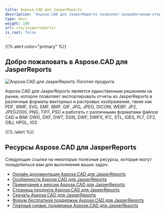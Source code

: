 ```yaml
---
title: Aspose.CAD для JasperReports
description: "Aspose.CAD для JasperReports позволяет разработчикам открывать, читать и обрабатывать файлы форматов AutoCAD DWG, DXF, DWT и другие форматы CAD и BIM, такие как: DGN, DWF, DWFX, IFC, STL, IGES, PLT, CF2, OBJ, HPGL, IGS."
type: docs
weight: 100
url: /ru/jasperreports/
is_root: false
---
```


{{% alert color="primary" %}}

## **Добро пожаловать в Aspose.CAD для JasperReports**

![Aspose.CAD для JasperReports Логотип продукта](/_assets/home_3.png)

Aspose.CAD для JasperReports является единственным решением на рынке, которое позволяет экспортировать отчеты из JasperReports в различные форматы векторных и растровых изображений, такие как PDF, WMF, SVG, EMF, BMP, GIF, JPG, JPEG, DICOM, WEBP, JP2, JPEG2000, PNG, TIFF, PSD и работать с различными форматами файлов CAD и BIM: DWG, DXF, DWT, DGN, DWF, DWFX, IFC, STL, IGES, PLT, CF2, OBJ, HPGL, IGS

{{% /alert %}}

## **Ресурсы Aspose.CAD для JasperReports**

Следующие ссылки на некоторые полезные ресурсы, которые могут понадобиться вам для выполнения ваших задач.

- [Онлайн документация Aspose.CAD для JasperReports](/cad/jasperreports/)
- [Особенности Aspose.CAD для JasperReports](/cad/jasperreports/features-overview/)
- [Примечания к версии Aspose.CAD для JasperReports](https://releases.aspose.com/cad/jasperreports/release-notes/)
- [Страница продукта Aspose.CAD для JasperReports](https://products.aspose.com/cad/jasperreports/)
- [Скачать Aspose.CAD для JasperReports](https://downloads.aspose.com/cad/jasperreports)
- [Форум бесплатной поддержки Aspose.CAD для JasperReports](https://forum.aspose.com/c/cad/19)
- [Платный сервис поддержки Aspose.CAD для JasperReports](https://helpdesk.aspose.com/)
